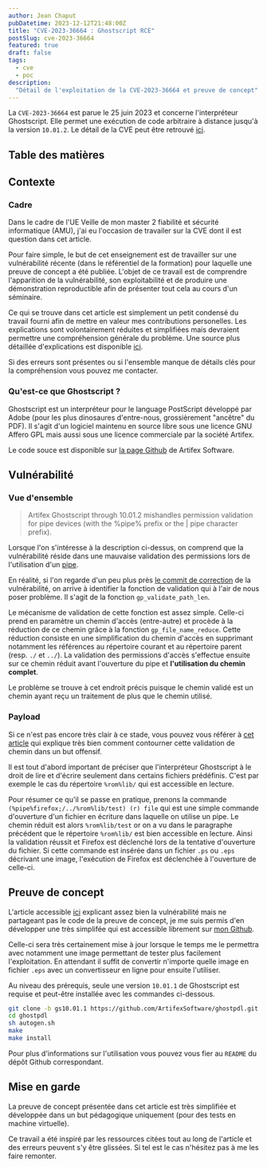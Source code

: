 ```yaml
---
author: Jean Chaput
pubDatetime: 2023-12-12T21:48:00Z
title: "CVE-2023-36664 : Ghostscript RCE"
postSlug: cve-2023-36664
featured: true
draft: false
tags:
  - cve
  - poc
description:
  "Détail de l'exploitation de la CVE-2023-36664 et preuve de concept"
---
```


La `CVE-2023-36664` est parue le 25 juin 2023 et concerne l'interpréteur Ghostscript. Elle permet une exécution de code arbitraire à distance jusqu'à la version `10.01.2`. Le détail de la CVE peut être retrouvé [ici](https://nvd.nist.gov/vuln/detail/CVE-2023-36664).

## Table des matières

## Contexte

### Cadre

Dans le cadre de l'UE Veille de mon master 2 fiabilité et sécurité informatique (AMU), j'ai eu l'occasion de travailer sur la CVE dont il est question dans cet article.

Pour faire simple, le but de cet enseignement est de travailler sur une vulnérabilité récente (dans le référentiel de la formation) pour laquelle une preuve de concept a été publiée. L'objet de ce travail est de comprendre l'apparition de la vulnérabilité, son exploitabilité et de produire une démonstration reproductible afin de présenter tout cela au cours d'un séminaire.

Ce qui se trouve dans cet article est simplement un petit condensé du travail fourni afin de mettre en valeur mes contributions personelles. Les explications sont volontairement réduites et simplifiées mais devraient permettre une compréhension générale du problème. Une source plus détaillée d'explications est disponible [ici](https://www.kroll.com/en/insights/publications/cyber/ghostscript-cve-2023-36664-remote-code-execution-vulnerability).

Si des erreurs sont présentes ou si l'ensemble manque de détails clés pour la compréhension vous pouvez me contacter.

### Qu'est-ce que Ghostscript ?

Ghostscript est un interpréteur pour le language PostScript développé par Adobe (pour les plus dinosaures d'entre-nous, grossièrement "ancêtre" du PDF). Il s'agit d'un logiciel maintenu en source libre sous une licence GNU Affero GPL mais aussi sous une licence commerciale par la société Artifex.

Le code souce est disponible sur [la page Github](https://github.com/ArtifexSoftware) de Artifex Software.

## Vulnérabilité

### Vue d'ensemble

> Artifex Ghostscript through 10.01.2 mishandles permission validation for pipe devices (with the %pipe% prefix or the | pipe character prefix).

Lorsque l'on s'intéresse à la description ci-dessus, on comprend que la vulnérabilité réside dans une mauvaise validation des permissions lors de l'utilisation d'un [pipe](https://man.archlinux.org/man/extra/man-pages-fr/pipe.2.fr).

En réalité, si l'on regarde d'un peu plus près [le commit de correction](https://github.com/ArtifexSoftware/ghostpdl/commit/5f56c6f6f989816fc9cc671116740acecbed5b6c#diff-bbe58001c850a96f31437583f72fe9145a87208e15ffe6ffa66113813aecf192R1080) de la vulnérabilité, on arrive à identifier la fonction de validation qui à l'air de nous poser problème. Il s'agit de la fonction `gp_validate_path_len`.

Le mécanisme de validation de cette fonction est assez simple. Celle-ci prend en paramètre un chemin d'accès (entre-autre) et procède à la réduction de ce chemin grâce à la fonction `gp_file_name_reduce`. Cette réduction consiste en une simplification du chemin d'accès en supprimant notamment les références au répertoire courant et au répertoire parent (resp. `./` et `../`). La validation des permissions d'accès s'effectue ensuite sur ce chemin réduit avant l'ouverture du pipe et **l'utilisation du chemin complet**.

Le problème se trouve à cet endroit précis puisque le chemin validé est un chemin ayant reçu un traitement de plus que le chemin utilisé.

### Payload

Si ce n'est pas encore très clair à ce stade, vous pouvez vous référer à [cet article](https://blog.redteam-pentesting.de/2023/ghostscript-overview/) qui explique très bien comment contourner cette validation de chemin dans un but offensif.

Il est tout d'abord important de préciser que l'interpréteur Ghostscript à le droit de lire et d'écrire seulement dans certains fichiers prédéfinis. C'est par exemple le cas du répertoire `%rom%lib/` qui est accessible en lecture.

Pour résumer ce qu'il se passe en pratique, prenons la commande `(%pipe%firefox;/../%rom%lib/test) (r) file` qui est une simple commande d'ouverture d'un fichier en écriture dans laquelle on utilise un pipe. Le chemin réduit est alors `%rom%lib/test` or on a vu dans le paragraphe précédent que le répertoire `%rom%lib/` est bien accessible en lecture. Ainsi la validation réussit et Firefox est déclenché lors de la tentative d'ouverture du fichier. Si cette commande est insérée dans un fichier `.ps` ou `.eps` décrivant une image, l'exécution de Firefox est déclenchée à l'ouverture de celle-ci.

## Preuve de concept

L'article accessible [ici](https://www.kroll.com/en/insights/publications/cyber/ghostscript-cve-2023-36664-remote-code-execution-vulnerability) explicant assez bien la vulnérabilité mais ne partageant pas le code de la preuve de concept, je me suis permis d'en développer une très simplifée qui est accessible librement sur [mon Github](https://github.com/JeanChpt/CVE-2023-36664).

Celle-ci sera très certainement mise à jour lorsque le temps me le permettra avec notamment une image permettant de tester plus facilement l'exploitation. En attendant il suffit de convertir n'importe quelle image en fichier `.eps` avec un convertisseur en ligne pour ensuite l'utiliser.

Au niveau des prérequis, seule une version `10.01.1` de Ghostscript est requise et peut-être installée avec les commandes ci-dessous.

```sh
git clone -b gs10.01.1 https://github.com/ArtifexSoftware/ghostpdl.git
cd ghostpdl
sh autogen.sh
make
make install
```

Pour plus d'informations sur l'utilisation vous pouvez vous fier au `README` du dépôt Github correspondant.

## Mise en garde

La preuve de concept présentée dans cet article est très simplifiée et développée dans un but pédagogique uniquement (pour des tests en machine virtuelle).

Ce travail a été inspiré par les ressources citées tout au long de l'article et des erreurs peuvent s'y être glissées. Si tel est le cas n'hésitez pas à me les faire remonter.
